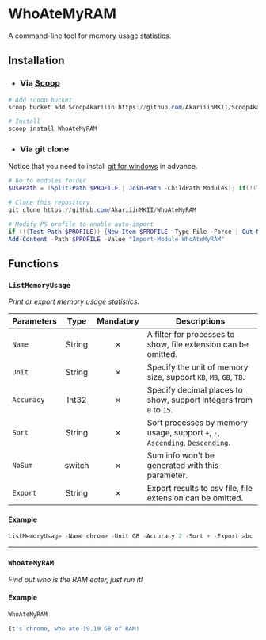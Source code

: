 # WhoAteMyRAM

A command-line tool for memory usage statistics.

## Installation

- ### Via [Scoop](https://github.com/ScoopInstaller/Scoop)

```Powershell
# Add scoop bucket
scoop bucket add Scoop4kariiin https://github.com/AkariiinMKII/Scoop4kariiin

# Install 
scoop install WhoAteMyRAM
```

- ### Via git clone

Notice that you need to install [git for windows](https://gitforwindows.org/) in advance.

```PowerShell
# Go to modules folder
$UsePath = (Split-Path $PROFILE | Join-Path -ChildPath Modules); if(!(Test-Path $UsePath)) {New-Item $UsePath -Type Directory -Force | Out-Null}; Set-Location $UsePath

# Clone this repository
git clone https://github.com/AkariiinMKII/WhoAteMyRAM

# Modify PS profile to enable auto-import
if (!(Test-Path $PROFILE)) {New-Item $PROFILE -Type File -Force | Out-Null}
Add-Content -Path $PROFILE -Value "Import-Module WhoAteMyRAM"
```

## Functions

### `ListMemoryUsage`

_Print or export memory usage statistics._

|Parameters|Type|Mandatory|Descriptions|
|----|:----:|:----:|----|
|`Name`|String|&cross;|A filter for processes to show, file extension can be omitted.|
|`Unit`|String|&cross;|Specify the unit of memory size, support `KB`, `MB`, `GB`, `TB`.|
|`Accuracy`|Int32|&cross;|Specify decimal places to show, support integers from `0` to `15`.|
|`Sort`|String|&cross;|Sort processes by memory usage, support `+`, `-`, `Ascending`, `Descending`.|
|`NoSum`|switch|&cross;|Sum info won't be generated with this parameter.|
|`Export`|String|&cross;|Export results to csv file, file extension can be omitted.|

#### Example

```Powershell
ListMemoryUsage -Name chrome -Unit GB -Accuracy 2 -Sort + -Export abc
```

----

### `WhoAteMyRAM`

_Find out who is the RAM eater, just run it!_

#### Example

```Powershell
WhoAteMyRAM

It's chrome, who ate 19.19 GB of RAM!
```
